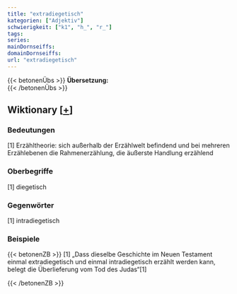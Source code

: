 ```yaml
---
title: "extradiegetisch"
kategorien: ["Adjektiv"]
schwierigkeit: ["k1", "h_", "r_"]
tags:
series:
mainDornseiffs:
domainDornseiffs:
url: "extradiegetisch"
---
```


{{< betonenÜbs >}}
**Übersetzung:**  
{{< /betonenÜbs >}}

## Wiktionary [[+](https://de.wiktionary.org/wiki/extradiegetisch)]

### Bedeutungen
[1] Erzähltheorie: sich außerhalb der Erzählwelt befindend und bei mehreren Erzählebenen die Rahmenerzählung, die äußerste Handlung erzählend  

### Oberbegriffe
[1] diegetisch  

### Gegenwörter
[1] intradiegetisch  

### Beispiele
{{< betonenZB >}}
[1] „Dass dieselbe Geschichte im Neuen Testament einmal extradiegetisch und einmal intradiegetisch erzählt werden kann, belegt die Überlieferung vom Tod des Judas“[1]  

{{< /betonenZB >}}

